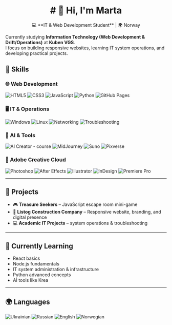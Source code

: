 <h1 align="center"> # 👋 Hi, I'm Marta  </h1>
<p align="center">
💻 **IT & Web Development Student** | 🌍 Norway  
</p>

Currently studying **Information Technology (Web Development & Drift/Operations)** at **Kuben VGS**.  
I focus on building responsive websites, learning IT system operations, and developing practical projects.  



## 🚀 Skills  

### 🌐 Web Development  
![HTML5](https://img.shields.io/badge/HTML5-E34F26?style=for-the-badge&logo=html5&logoColor=white) ![CSS3](https://img.shields.io/badge/CSS3-1572B6?style=for-the-badge&logo=css3&logoColor=white) ![JavaScript](https://img.shields.io/badge/JavaScript-F7DF1E?style=for-the-badge&logo=javascript&logoColor=black) ![Python](https://img.shields.io/badge/Python-3776AB?style=for-the-badge&logo=python&logoColor=white) ![GitHub Pages](https://img.shields.io/badge/GitHub%20Pages-181717?style=for-the-badge&logo=github&logoColor=white)  

### 🖥️ IT & Operations  
![Windows](https://img.shields.io/badge/Windows-0078D6?style=for-the-badge&logo=windows&logoColor=white) ![Linux](https://img.shields.io/badge/Linux-FCC624?style=for-the-badge&logo=linux&logoColor=black) ![Networking](https://img.shields.io/badge/Networking-0A66C2?style=for-the-badge&logo=telegraph&logoColor=white) ![Troubleshooting](https://img.shields.io/badge/Troubleshooting-FF6F00?style=for-the-badge&logo=icloud&logoColor=white)  

### 🤖 AI & Tools  
![AI Creator - course](https://img.shields.io/badge/AI%20Creator%20-%20course%20by%20Alpi-8A2BE2?style=for-the-badge&logo=sparkles&logoColor=white) ![MidJourney](https://img.shields.io/badge/MidJourney-000000?style=for-the-badge&logo=magic&logoColor=white) ![Suno](https://img.shields.io/badge/Suno-FF4088?style=for-the-badge&logo=music&logoColor=white) ![Pixverse](https://img.shields.io/badge/Pixverse.ai-1E90FF?style=for-the-badge&logo=video&logoColor=white)  

### 🎨 Adobe Creative Cloud  
![Photoshop](https://img.shields.io/badge/Photoshop-31A8FF?style=for-the-badge&logo=adobe-photoshop&logoColor=white) ![After Effects](https://img.shields.io/badge/After%20Effects-9999FF?style=for-the-badge&logo=adobe-after-effects&logoColor=white)  ![Illustrator](https://img.shields.io/badge/Illustrator-FF9A00?style=for-the-badge&logo=adobe-illustrator&logoColor=white) ![InDesign](https://img.shields.io/badge/InDesign-FF3366?style=for-the-badge&logo=adobe-indesign&logoColor=white) ![Premiere Pro](https://img.shields.io/badge/Premiere%20Pro-9999FF?style=for-the-badge&logo=adobe-premiere&logoColor=white) 

---

## 📂 Projects  
- 🎮 **Treasure Seekers** – JavaScript escape room mini-game  
- 🌿 **Listog Construction Company** – Responsive website, branding, and digital presence  
- 💻 **Academic IT Projects** – system operations & troubleshooting  

---

## 🌱 Currently Learning  
- React basics  
- Node.js fundamentals  
- IT system administration & infrastructure  
- Python advanced concepts  
- AI tools like Krea  

---
## 🌍 Languages  
![Ukrainian](https://img.shields.io/badge/Ukrainian-Native-blue?style=for-the-badge&logo=google-translate&logoColor=white)  ![Russian](https://img.shields.io/badge/Russian-Native-red?style=for-the-badge&logo=google-translate&logoColor=white)  ![English](https://img.shields.io/badge/English-Upper--Intermediate-green?style=for-the-badge&logo=google-translate&logoColor=white)  ![Norwegian](https://img.shields.io/badge/Norwegian-Intermediate-yellow?style=for-the-badge&logo=google-translate&logoColor=white)  
